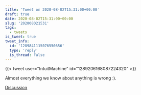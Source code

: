```yaml
---
title: 'Tweet on 2020-08-02T15:31:00+00:00'
draft: true
date: 2020-08-02T15:31:00+00:00
slug: '202008021531'
tags:
  - tweets
is_tweet: true
tweet_info:
  id: '1289841115076550656'
  type: 'reply'
  is_thread: False
---
```




{{< tweet user="IntuitMachine" id="1289206168087224320" >}}

Almost everything we know about anything is wrong :).

[Discussion](https://x.com/sytelus/status/1289841115076550656)
